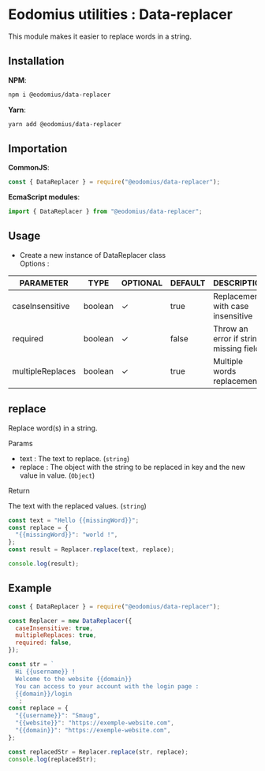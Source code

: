 # Eodomius utilities : Data-replacer

This module makes it easier to replace words in a string.

## Installation

**NPM**:

```bash
npm i @eodomius/data-replacer
```

**Yarn**:

```bash
yarn add @eodomius/data-replacer
```

## Importation

**CommonJS**:

```js
const { DataReplacer } = require("@eodomius/data-replacer");
```

**EcmaScript modules**:

```js
import { DataReplacer } from "@eodomius/data-replacer";
```

## Usage

- Create a new instance of DataReplacer class  
  Options :

| PARAMETER        | TYPE    | OPTIONAL | DEFAULT | DESCRIPTION                            |
| ---------------- | ------- | -------- | ------- | -------------------------------------- |
| caseInsensitive  | boolean | ✓        | true    | Replacement with case insensitive      |
| required         | boolean | ✓        | false   | Throw an error if string missing field |
| multipleReplaces | boolean | ✓        | true    | Multiple words replacement             |

## replace

Replace word(s) in a string.

Params

- text : The text to replace. (`string`)
- replace : The object with the string to be replaced in key and the new value in value. (`Object`)

Return

The text with the replaced values. (`string`)

```js
const text = "Hello {{missingWord}}";
const replace = {
  "{{missingWord}}": "world !",
};
const result = Replacer.replace(text, replace);

console.log(result);
```

## Example

```js
const { DataReplacer } = require("@eodomius/data-replacer");

const Replacer = new DataReplacer({
  caseInsensitive: true,
  multipleReplaces: true,
  required: false,
});

const str = `
  Hi {{username}} ! 
  Welcome to the website {{domain}}
  You can access to your account with the login page :
  {{domain}}/login
  `;
const replace = {
  "{{username}}": "Smaug",
  "{{website}}": "https://exemple-website.com",
  "{{domain}}": "https://exemple-website.com",
};

const replacedStr = Replacer.replace(str, replace);
console.log(replacedStr);
```

